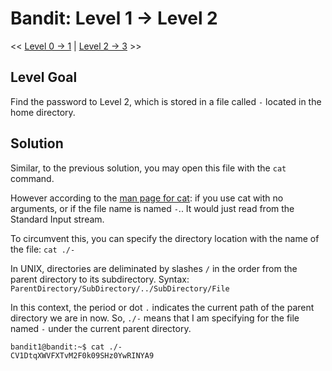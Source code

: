 # Bandit: Level 1 -> Level 2
<< [Level 0 -> 1](https://github.com/Dennis-Dang/OverTheWire/blob/main/0_bandit/level_00-01.md) | [Level 2 -> 3](https://github.com/Dennis-Dang/OverTheWire/blob/main/0_bandit/level_02-03.md) >>
## Level Goal
Find the password to Level 2, which is stored in a file called `-` located in the home directory.

## Solution
Similar, to the previous solution, you may open this file with the `cat` command. 

However according to the [man page for cat](https://linux.die.net/man/1/cat): if you use cat with no arguments, or if the file name is named `-`.. It would just read from the Standard Input stream.

To circumvent this, you can specify the directory location with the name of the file:
`cat ./-`

In UNIX, directories are deliminated by slashes `/` in the order from the parent directory to its subdirectory. 
Syntax: 
`ParentDirectory/SubDirectory/../SubDirectory/File`

In this context, the period or dot `.` indicates the current path of the parent directory we are in now. So, `./-` means that I am specifying for the file named `-` under the current parent directory. 

```console
bandit1@bandit:~$ cat ./-
CV1DtqXWVFXTvM2F0k09SHz0YwRINYA9
```
